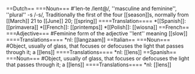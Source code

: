 ==Dutch==
===Noun===
#'len-te /lent@/, ''masculine and feminine'', ''plural'' -s /-s/,  Traditionally the first of the four [[season]]s, normally from [[March]] 21 to [[June]] 20; [[spring]]
====Translation====
*[[Spanish]]: [[primavera]]
*[[French]]: [[printemps]]
*[[Polish]]: [[wiosna]]
==French==
===Adjective===
#Feminine form of the adjective ''lent'' meaning [[slow]]
====Translations====
*nl: [[langzaam]] 
==Italian==
===Noun===
#Object, usually of glass, that focuses or defocuses the light that passes through it; a [[lens]]
====Translations====
*nl: [[lens]] 
==Spanish==
===Noun===
#Object, usually of glass, that focuses or defocuses the light that passes through it; a [[lens]]
====Translations====
*nl: [[lens]]
